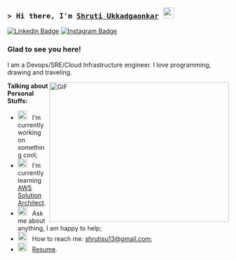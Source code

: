 ### <samp>&gt; Hi there, I'm <a href="https://gkassym.netlify.app" target="_blank">Shruti Ukkadgaonkar</a> <img src="https://media.giphy.com/media/hvRJCLFzcasrR4ia7z/giphy.gif" width="25"> </samp>

[![Linkedin Badge](https://img.shields.io/badge/-LinkedIn-0e76a8?style=flat-square&logo=Linkedin&logoColor=white)](https://www.linkedin.com/in/shruti-ukkadgaonkar-223059126/)
[![Instagram Badge](https://img.shields.io/badge/-Instagram-e4405f?style=flat-square&logo=Instagram&logoColor=white)](https://instagram.com/ushrutee/)

### Glad to see you here! &nbsp;

I am a Devops/SRE/Cloud Infrastructure engineer. I love programming, drawing and traveling.

<img align="right" alt="GIF" src="https://github.com/Gapur/Gapur/blob/main/assets/coding.gif?raw=true" width="408" height="318" />

**Talking about Personal Stuffs:**

- <img src="https://github.com/Gapur/Gapur/blob/main/assets/developer.gif?raw=true" width="21" />&nbsp;&nbsp; I’m currently working on something cool;
- <img src="https://github.com/Gapur/Gapur/blob/main/assets/lightning.gif?raw=true" width="21" />&nbsp;&nbsp; I’m currently learning [AWS Solution Architect](https://aws.amazon.com/certification/certified-solutions-architect-associate/).
- <img src="https://github.com/Gapur/Gapur/blob/main/assets/message.gif?raw=true" width="21" />&nbsp;&nbsp; Ask me about anything, I am happy to help;
- <img src="https://github.com/Gapur/Gapur/blob/main/assets/letterbox.gif?raw=true" width="21" />&nbsp;&nbsp; How to reach me: shrutisu13@gmail.com;
- <img src="https://github.com/Gapur/Gapur/blob/main/assets/doc.gif?raw=true" width="21" />&nbsp;&nbsp; [Resume](https://drive.google.com/file/d/1vt50bTWPZXCqljHP4DfYF0amcnnVYqxq/view?usp=drive_link).

</br>
